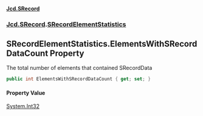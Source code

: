 #### [Jcd.SRecord](index.md 'index')
### [Jcd.SRecord](Jcd.SRecord.md 'Jcd.SRecord').[SRecordElementStatistics](Jcd.SRecord.SRecordElementStatistics.md 'Jcd.SRecord.SRecordElementStatistics')

## SRecordElementStatistics.ElementsWithSRecordDataCount Property

The total number of elements that contained SRecordData

```csharp
public int ElementsWithSRecordDataCount { get; set; }
```

#### Property Value
[System.Int32](https://docs.microsoft.com/en-us/dotnet/api/System.Int32 'System.Int32')